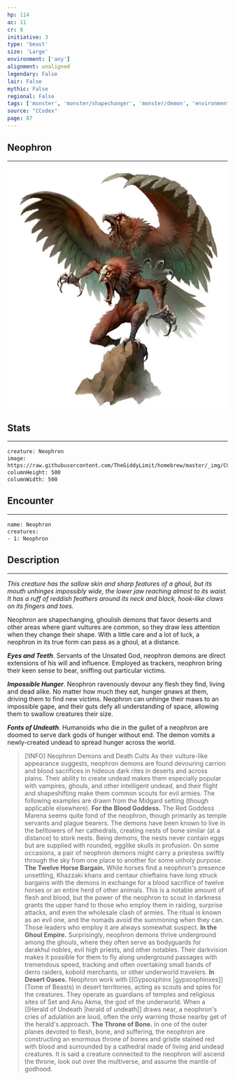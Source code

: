 ```yaml
---
hp: 114
ac: 11
cr: 8
initiative: 3
type: 'beast'    
size: 'Large'
environment: ['any']
alignment: unaligned
legendary: False
lair: False
mythic: False
regional: False
tags: ['monster', 'monster/shapechanger', 'monster/demon', 'environment/any']
source: "CCodex"
page: 87
---
```


## Neophron
---

![|600](https://raw.githubusercontent.com/TheGiddyLimit/homebrew/master/_img/CCodex/neophron.jpg)

## Stats
---

```statblock
creature: Neophron
image: https://raw.githubusercontent.com/TheGiddyLimit/homebrew/master/_img/CCodex/neophron_token.png
columnHeight: 500
columnWidth: 500
```

## Encounter
---

```encounter-table
name: Neophron
creatures:
- 1: Neophron
```

## Description
---
_This creature has the sallow skin and sharp features of a ghoul, but its mouth unhinges impossibly wide, the lower jaw reaching almost to its waist. It has a ruff of reddish feathers around its neck and black, hook-like claws on its fingers and toes._

Neophron are shapechanging, ghoulish demons that favor deserts and other areas where giant vultures are common, so they draw less attention when they change their shape. With a little care and a lot of luck, a neophron in its true form can pass as a ghoul, at a distance.

**_Eyes and Teeth_**. Servants of the Unsated God, neophron demons are direct extensions of his will and influence. Employed as trackers, neophron bring their keen sense to bear, sniffing out particular victims.


**_Impossible Hunger_**. Neophron ravenously devour any flesh they find, living and dead alike. No matter how much they eat, hunger gnaws at them, driving them to find new victims. Neophron can unhinge their maws to an impossible gape, and their guts defy all understanding of space, allowing them to swallow creatures their size.


**_Fonts of Undeath_**. Humanoids who die in the gullet of a neophron are doomed to serve dark gods of hunger without end. The demon vomits a newly-created undead to spread hunger across the world.


> [!INFO] Neophron Demons and Death Cults
>As their vulture-like appearance suggests, neophron demons are found devouring carrion and blood sacrifices in hideous dark rites in deserts and across plains. Their ability to create undead makes them especially popular with vampires, ghouls, and other intelligent undead, and their flight and shapeshifting make them common scouts for evil armies. The following examples are drawn from the Midgard setting (though applicable elsewhere).
>**For the Blood Goddess.** The Red Goddess Marena seems quite fond of the neophron, though primarily as temple servants and plague bearers. The demons have been known to live in the belltowers of her cathedrals, creating nests of bone similar (at a distance) to stork nests. Being demons, the nests never contain eggs but are supplied with rounded, egglike skulls in profusion. On some occasions, a pair of neophron demons might carry a priestess swiftly through the sky from one place to another for some unholy purpose.
>**The Twelve Horse Bargain.** While horses find a neophron's presence unsettling, Khazzaki khans and centaur chieftains have long struck bargains with the demons in exchange for a blood sacrifice of twelve horses or an entire herd of other animals. This is a notable amount of flesh and blood, but the power of the neophron to scout in darkness grants the upper hand to those who employ them in raiding, surprise attacks, and even the wholesale clash of armies. The ritual is known as an evil one, and the nomads avoid the summoning when they can. Those leaders who employ it are always somewhat suspect.
>**In the Ghoul Empire.** Surprisingly, neophron demons thrive underground among the ghouls, where they often serve as bodyguards for darakhul nobles, evil high priests, and other notables. Their darkvision makes it possible for them to fly along underground passages with tremendous speed, tracking and often overtaking small bands of derro raiders, kobold merchants, or other underworld travelers.
>**In Desert Oases.** Neophron work with [[Gypsosphinx \|gypsosphinxes]] (Tome of Beasts) in desert territories, acting as scouts and spies for the creatures. They operate as guardians of temples and religious sites of Set and Anu Akma, the god of the underworld. When a [[Herald of Undeath \|herald of undeath]] draws near, a neophron's cries of adulation are loud, often the only warning those nearby get of the herald's approach.
>**The Throne of Bone.** In one of the outer planes devoted to flesh, bone, and suffering, the neophron are constructing an enormous throne of bones and gristle stained red with blood and surrounded by a cathedral made of living and undead creatures. It is said a creature connected to the neophron will ascend the throne, look out over the multiverse, and assume the mantle of godhood.





